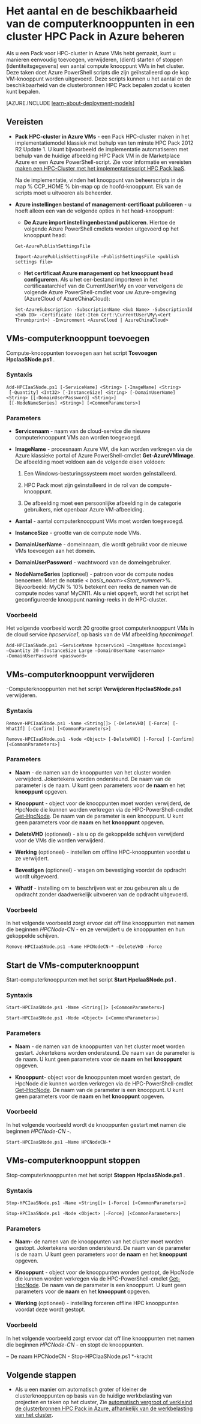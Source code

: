 <properties
 pageTitle="Beheren van de clusterknooppunten compute HPC Pack | Microsoft Azure"
 description="Meer informatie over PowerShell script hulpmiddelen voor het toevoegen, verwijderen, starten en stoppen van HPC Pack clusterknooppunten compute in Azure"
 services="virtual-machines-windows"
 documentationCenter=""
 authors="dlepow"
 manager="timlt"
 editor=""
 tags="azure-service-management,hpc-pack"/>
<tags
ms.service="virtual-machines-windows"
 ms.devlang="na"
 ms.topic="article"
 ms.tgt_pltfrm="vm-multiple"
 ms.workload="big-compute"
 ms.date="07/22/2016"
 ms.author="danlep"/>

# <a name="manage-the-number-and-availability-of-compute-nodes-in-an-hpc-pack-cluster-in-azure"></a>Het aantal en de beschikbaarheid van de computerknooppunten in een cluster HPC Pack in Azure beheren

Als u een Pack voor HPC-cluster in Azure VMs hebt gemaakt, kunt u manieren eenvoudig toevoegen, verwijderen, (dient) starten of stoppen (identiteitsgegevens) een aantal compute knooppunt VMs in het cluster. Deze taken doet Azure PowerShell scripts die zijn geïnstalleerd op de kop VM-knooppunt worden uitgevoerd. Deze scripts kunnen u het aantal en de beschikbaarheid van de clusterbronnen HPC Pack bepalen zodat u kosten kunt bepalen.

[AZURE.INCLUDE [learn-about-deployment-models](../../includes/learn-about-deployment-models-classic-include.md)]


## <a name="prerequisites"></a>Vereisten

* **Pack HPC-cluster in Azure VMs** - een Pack HPC-cluster maken in het implementatiemodel klassiek met behulp van ten minste HPC Pack 2012 R2 Update 1. U kunt bijvoorbeeld de implementatie automatiseren met behulp van de huidige afbeelding HPC Pack VM in de Marketplace Azure en een Azure PowerShell-script. Zie voor informatie en vereisten [maken een HPC-Cluster met het implementatiescript HPC Pack IaaS](virtual-machines-windows-classic-hpcpack-cluster-powershell-script.md).

    Na de implementatie, vinden het knooppunt van beheerscripts in de map % CCP\_HOME % bin-map op de hoofd-knooppunt. Elk van de scripts moet u uitvoeren als beheerder.

* **Azure instellingen bestand of management-certificaat publiceren** - u hoeft alleen een van de volgende opties in het head-knooppunt:

    * **De Azure import instellingenbestand publiceren**. Hiertoe de volgende Azure PowerShell cmdlets worden uitgevoerd op het knooppunt head:

    ```
    Get-AzurePublishSettingsFile

    Import-AzurePublishSettingsFile –PublishSettingsFile <publish settings file>
    ```

    * **Het certificaat Azure management op het knooppunt head configureren**. Als u het cer-bestand importeren in het certificaatarchief van de CurrentUser\My en voer vervolgens de volgende Azure PowerShell-cmdlet voor uw Azure-omgeving (AzureCloud of AzureChinaCloud):

    ```
    Set-AzureSubscription -SubscriptionName <Sub Name> -SubscriptionId <Sub ID> -Certificate (Get-Item Cert:\CurrentUser\My\<Cert Thrumbprint>) -Environment <AzureCloud | AzureChinaCloud>
    ```

## <a name="add-compute-node-vms"></a>VMs-computerknooppunt toevoegen

Compute-knooppunten toevoegen aan het script **Toevoegen HpcIaaSNode.ps1** .

### <a name="syntax"></a>Syntaxis
```
Add-HPCIaaSNode.ps1 [-ServiceName] <String> [-ImageName] <String>
 [-Quantity] <Int32> [-InstanceSize] <String> [-DomainUserName] <String> [[-DomainUserPassword] <String>]
 [[-NodeNameSeries] <String>] [<CommonParameters>]

```
### <a name="parameters"></a>Parameters

* **Servicenaam** - naam van de cloud-service die nieuwe computerknooppunt VMs aan worden toegevoegd.

* **ImageName** - procesnaam Azure VM, die kan worden verkregen via de Azure klassieke portal of Azure PowerShell-cmdlet **Get-AzureVMImage**. De afbeelding moet voldoen aan de volgende eisen voldoen:

    1. Een Windows-besturingssysteem moet worden geïnstalleerd.

    2. HPC Pack moet zijn geïnstalleerd in de rol van de compute-knooppunt.

    3. De afbeelding moet een persoonlijke afbeelding in de categorie gebruikers, niet openbaar Azure VM-afbeelding.

* **Aantal** - aantal computerknooppunt VMs moet worden toegevoegd.

* **InstanceSize** - grootte van de compute node VMs.

* **DomainUserName** - domeinnaam, die wordt gebruikt voor de nieuwe VMs toevoegen aan het domein.

* **DomainUserPassword** - wachtwoord van de domeingebruiker.

* **NodeNameSeries** (optioneel) - patroon voor de compute nodes benoemen. Moet de notatie &lt; *basis\_naam*&gt;&lt;*Start\_nummer*&gt;%. Bijvoorbeeld: MyCN % 10% betekent een reeks de namen van de compute nodes vanaf MyCN11. Als u niet opgeeft, wordt het script het geconfigureerde knooppunt naming-reeks in de HPC-cluster.

### <a name="example"></a>Voorbeeld

Het volgende voorbeeld wordt 20 grootte groot computerknooppunt VMs in de cloud service *hpcservice1*, op basis van de VM afbeelding *hpccnimage1*.

```
Add-HPCIaaSNode.ps1 –ServiceName hpcservice1 –ImageName hpccniamge1
–Quantity 20 –InstanceSize Large –DomainUserName <username>
-DomainUserPassword <password>
```


## <a name="remove-compute-node-vms"></a>VMs-computerknooppunt verwijderen

-Computerknooppunten met het script **Verwijderen HpcIaaSNode.ps1** verwijderen.

### <a name="syntax"></a>Syntaxis

```
Remove-HPCIaaSNode.ps1 -Name <String[]> [-DeleteVHD] [-Force] [-WhatIf] [-Confirm] [<CommonParameters>]

Remove-HPCIaaSNode.ps1 -Node <Object> [-DeleteVHD] [-Force] [-Confirm] [<CommonParameters>]
```

### <a name="parameters"></a>Parameters

* **Naam** - de namen van de knooppunten van het cluster worden verwijderd. Jokertekens worden ondersteund. De naam van de parameter is de naam. U kunt geen parameters voor de **naam** en het **knooppunt** opgeven.

* **Knooppunt** - object voor de knooppunten moet worden verwijderd, de HpcNode die kunnen worden verkregen via de HPC-PowerShell-cmdlet [Get-HpcNode](https://technet.microsoft.com/library/dn887927.aspx). De naam van de parameter is een knooppunt. U kunt geen parameters voor de **naam** en het **knooppunt** opgeven.

* **DeleteVHD** (optioneel) - als u op de gekoppelde schijven verwijderd voor de VMs die worden verwijderd.

* **Werking** (optioneel) - instellen om offline HPC-knooppunten voordat u ze verwijdert.

* **Bevestigen** (optioneel) - vragen om bevestiging voordat de opdracht wordt uitgevoerd.

* **WhatIf** - instelling om te beschrijven wat er zou gebeuren als u de opdracht zonder daadwerkelijk uitvoeren van de opdracht uitgevoerd.

### <a name="example"></a>Voorbeeld

In het volgende voorbeeld zorgt ervoor dat off line knooppunten met namen die beginnen *HPCNode-CN -* en ze verwijdert u de knooppunten en hun gekoppelde schijven.

```
Remove-HPCIaaSNode.ps1 –Name HPCNodeCN-* –DeleteVHD -Force
```

## <a name="start-compute-node-vms"></a>Start de VMs-computerknooppunt

Start-computerknooppunten met het script **Start HpcIaaSNode.ps1** .

### <a name="syntax"></a>Syntaxis

```
Start-HPCIaaSNode.ps1 -Name <String[]> [<CommonParameters>]

Start-HPCIaaSNode.ps1 -Node <Object> [<CommonParameters>]
```
### <a name="parameters"></a>Parameters

* **Naam** - de namen van de knooppunten van het cluster moet worden gestart. Jokertekens worden ondersteund. De naam van de parameter is de naam. U kunt geen parameters voor de **naam** en het **knooppunt** opgeven.

* **Knooppunt**- object voor de knooppunten moet worden gestart, de HpcNode die kunnen worden verkregen via de HPC-PowerShell-cmdlet [Get-HpcNode](https://technet.microsoft.com/library/dn887927.aspx). De naam van de parameter is een knooppunt. U kunt geen parameters voor de **naam** en het **knooppunt** opgeven.

### <a name="example"></a>Voorbeeld

In het volgende voorbeeld wordt de knooppunten gestart met namen die beginnen *HPCNode-CN -*.

```
Start-HPCIaaSNode.ps1 –Name HPCNodeCN-*
```

## <a name="stop-compute-node-vms"></a>VMs-computerknooppunt stoppen

Stop-computerknooppunten met het script **Stoppen HpcIaaSNode.ps1** .

### <a name="syntax"></a>Syntaxis

```
Stop-HPCIaaSNode.ps1 -Name <String[]> [-Force] [<CommonParameters>]

Stop-HPCIaaSNode.ps1 -Node <Object> [-Force] [<CommonParameters>]
```

### <a name="parameters"></a>Parameters


* **Naam**- de namen van de knooppunten van het cluster moet worden gestopt. Jokertekens worden ondersteund. De naam van de parameter is de naam. U kunt geen parameters voor de **naam** en het **knooppunt** opgeven.

* **Knooppunt** - object voor de knooppunten worden gestopt, de HpcNode die kunnen worden verkregen via de HPC-PowerShell-cmdlet [Get-HpcNode](https://technet.microsoft.com/library/dn887927.aspx). De naam van de parameter is een knooppunt. U kunt geen parameters voor de **naam** en het **knooppunt** opgeven.

* **Werking** (optioneel) - instelling forceren offline HPC knooppunten voordat deze wordt gestopt.

### <a name="example"></a>Voorbeeld

In het volgende voorbeeld zorgt ervoor dat off line knooppunten met namen die beginnen *HPCNode-CN -* en stopt de knooppunten.

– De naam HPCNodeCN - Stop-HPCIaaSNode.ps1 *-kracht

## <a name="next-steps"></a>Volgende stappen

* Als u een manier om automatisch groter of kleiner de clusterknooppunten op basis van de huidige werkbelasting van projecten en taken op het cluster, Zie [automatisch vergroot of verkleind de clusterbronnen HPC Pack in Azure, afhankelijk van de werkbelasting van het cluster](virtual-machines-windows-classic-hpcpack-cluster-node-autogrowshrink.md).

